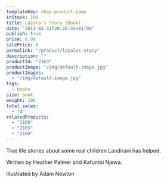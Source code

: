 ```yaml
---
templateKey: shop-product-page
inStock: 100
title: Lazalo's Story (Book)
date: "2013-03-31T20:36:45+01:00"
publish: true
price: 6.99
salePrice: 0
permalink: "/product/lazalos-story"
description: ""
productId: "2163"
productImage: "/img/default-image.jpg"
productImages:
  - "/img/default-image.jpg"
tags:
  - books
size: book
weight: 100
total_sales:
  - "0"
relatedProducts:
  - "2160"
  - "2165"
  - "2168"
---
```


True life stories about some real children Landirani has helped.

Written by Heather Palmer and Kafumbi Njewa.

Illustrated by Adam Newton
